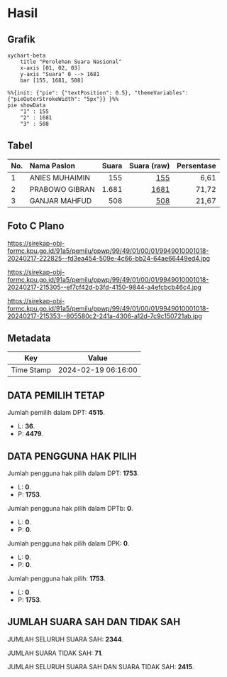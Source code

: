 # Hasil

## Grafik

```mermaid
xychart-beta
    title "Perolehan Suara Nasional"
    x-axis [01, 02, 03]
    y-axis "Suara" 0 --> 1681
    bar [155, 1681, 508]
```

```mermaid
%%{init: {"pie": {"textPosition": 0.5}, "themeVariables": {"pieOuterStrokeWidth": "5px"}} }%%
pie showData
    "1" : 155
    "2" : 1681
    "3" : 508
```

## Tabel

| No. | Nama Paslon    | Suara | Suara (raw) | Persentase |
|:--- |:-------------- | -----:| -----------:| ----------:|
| 1   | ANIES MUHAIMIN | 155   | [155][p-1]  | 6,61       |
| 2   | PRABOWO GIBRAN | 1.681 | [1681][p-2] | 71,72      |
| 3   | GANJAR MAHFUD  | 508   | [508][p-3]  | 21,67      |


[p-1]: https://github.com/gigit-pemilu/pemilu-2024/blob/main/pilpres/hitung-suara/sub/99-luar-negeri/sub/49-hong-kong-republik-rakyat-tiongkok/sub/01-hong-kong-republik-rakyat-tiongkok/sub/0001-hong-kong-republik-rakyat-tiongkok/sub/018-pos-014/sub/paslon-1.txt
[p-2]: https://github.com/gigit-pemilu/pemilu-2024/blob/main/pilpres/hitung-suara/sub/99-luar-negeri/sub/49-hong-kong-republik-rakyat-tiongkok/sub/01-hong-kong-republik-rakyat-tiongkok/sub/0001-hong-kong-republik-rakyat-tiongkok/sub/018-pos-014/sub/paslon-2.txt
[p-3]: https://github.com/gigit-pemilu/pemilu-2024/blob/main/pilpres/hitung-suara/sub/99-luar-negeri/sub/49-hong-kong-republik-rakyat-tiongkok/sub/01-hong-kong-republik-rakyat-tiongkok/sub/0001-hong-kong-republik-rakyat-tiongkok/sub/018-pos-014/sub/paslon-3.txt

## Foto C Plano

https://sirekap-obj-formc.kpu.go.id/91a5/pemilu/ppwp/99/49/01/00/01/9949010001018-20240217-222825--fd3ea454-509e-4c66-bb24-64ae66449ed4.jpg

https://sirekap-obj-formc.kpu.go.id/91a5/pemilu/ppwp/99/49/01/00/01/9949010001018-20240217-215305--ef7cf42d-b3fd-4150-9844-a4efcbcb46c4.jpg

https://sirekap-obj-formc.kpu.go.id/91a5/pemilu/ppwp/99/49/01/00/01/9949010001018-20240217-215353--805580c2-241a-4306-a12d-7c9c150721ab.jpg


## Metadata

| Key        | Value               |
| ---------- | ------------------- |
| Time Stamp | 2024-02-19 06:16:00 |


## DATA PEMILIH TETAP

Jumlah pemilih dalam DPT: **4515**.
 * L: **36**.
 * P: **4479**.

## DATA PENGGUNA HAK PILIH

Jumlah pengguna hak pilih dalam DPT: **1753**.
 * L: **0**.
 * P: **1753**.

Jumlah pengguna hak pilih dalam DPTb: **0**.
 * L: **0**.
 * P: **0**.

Jumlah pengguna hak pilih dalam DPK: **0**.
 * L: **0**.
 * P: **0**.

Jumlah pengguna hak pilih: **1753**.
 * L: **0**.
 * P: **1753**.

## JUMLAH SUARA SAH DAN TIDAK SAH

JUMLAH SELURUH SUARA SAH: **2344**.

JUMLAH SUARA TIDAK SAH: **71**.

JUMLAH SELURUH SUARA SAH DAN SUARA TIDAK SAH: **2415**.


